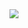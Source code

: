 <a href="https://github-readme-stats.vercel.app/api?username=seanzhang98&theme=radical&show_icons=true">
  <img align="center" src="https://github-readme-stats.vercel.app/api?username=seanzhang98&theme=radical&show_icons=true" />
</a>

<!--
**seanzhang98/seanzhang98** is a ✨ _special_ ✨ repository because its `README.md` (this file) appears on your GitHub profile.



Here are some ideas to get you started:

- 🔭 I’m currently working on ...
- 🌱 I’m currently learning ...
- 👯 I’m looking to collaborate on ...
- 🤔 I’m looking for help with ...
- 💬 Ask me about ...
- 📫 How to reach me: ...
- 😄 Pronouns: ...
- ⚡ Fun fact: ...
-->
